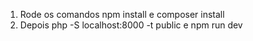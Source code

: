 1. Rode os comandos npm install e composer install
2. Depois php -S localhost:8000 -t public e npm run dev
